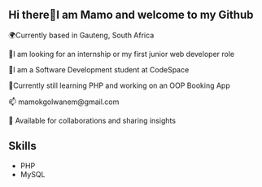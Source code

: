 <h2>Hi there👋I am Mamo and welcome to my Github</h2>
<p>🌍Currently based in Gauteng, South Africa</p>
<p>🔭I am looking for an internship or my first junior web developer role</p>
<p>🧠I am a Software Development student at CodeSpace</p>
<p>🌱Currently still learning PHP and working on an OOP Booking App</p>
<p>📫 mamokgolwanem@gmail.com</p>
<p>👯 Available for collaborations and sharing insights</p>
<h2>Skills</h2>
<ul>
<li>PHP</li>
<li>MySQL <style color="blue">(loading...)<style></li>
<li>Javascript </li>
<li> Vue.js </li>
<li> CSS</li>
<li> Bootstrap </li>
<li>HTML</li>
</ul>

